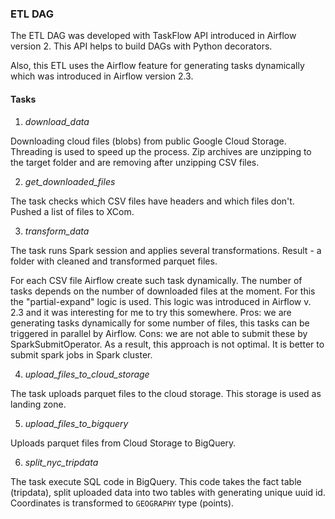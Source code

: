 ### ETL DAG

The ETL DAG was developed with TaskFlow API introduced in Airflow version 2. 
This API helps to build DAGs with Python decorators.

Also, this ETL uses the Airflow feature for generating tasks dynamically which was introduced in Airflow version 2.3.

#### Tasks
1. *download_data*

Downloading cloud files (blobs) from public Google Cloud Storage.
Threading is used to speed up the process. 
Zip archives are unzipping to the target folder and are removing after unzipping CSV files.

2. *get_downloaded_files*

The task checks which CSV files have headers and which files don't. Pushed a list of files to XCom.

3. *transform_data*

The task runs Spark session and applies several transformations. 
Result - a folder with cleaned and transformed parquet files.

For each CSV file Airflow create such task dynamically.
The number of tasks depends on the number of downloaded files at the moment.
For this the "partial-expand" logic is used. 
This logic was introduced in Airflow v. 2.3 and it was interesting for me to try this somewhere.
Pros: we are generating tasks dynamically for some number of files, this tasks can be triggered in parallel by Airflow. 
Cons: we are not able to submit these by SparkSubmitOperator.
As a result, this approach is not optimal. It is better to submit spark jobs in Spark cluster.

4. *upload_files_to_cloud_storage*

The task uploads parquet files to the cloud storage. This storage is used as landing zone.

5. *upload_files_to_bigquery*

Uploads parquet files from Cloud Storage to BigQuery.

6. *split_nyc_tripdata*

The task execute SQL code in BigQuery. 
This code takes the fact table (tripdata), split uploaded data into two tables with generating unique uuid id.
Coordinates is transformed to `GEOGRAPHY` type (points).
